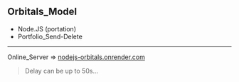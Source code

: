 ## Orbitals_Model 
* Node.JS (portation)
* Portfolio_Send-Delete

---

Online_Server => [nodejs-orbitals.onrender.com](https://nodejs-orbitals.onrender.com)
> Delay can be up to 50s...
